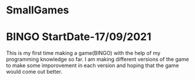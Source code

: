 # SmallGames 
# BINGO StartDate-17/09/2021
This is my first time making a game(BINGO) with the help of my programming knowledge so far.
I am making different versions of the game to make some imporovement in each version and hoping that the game would come out better.
